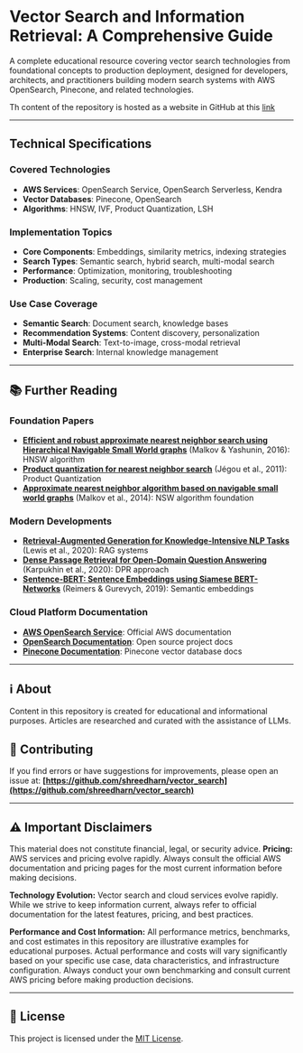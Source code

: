 # Vector Search and Information Retrieval: A Comprehensive Guide  

A complete educational resource covering vector search technologies from foundational concepts to production deployment, designed for developers, architects, and practitioners building modern search systems with AWS OpenSearch, Pinecone, and related technologies.

Th content of the repository is hosted as a website in GitHub at this [link](https://shreedharn.github.io/vector_search/)

---

## Technical Specifications  

### Covered Technologies

- **AWS Services**: OpenSearch Service, OpenSearch Serverless, Kendra
- **Vector Databases**: Pinecone, OpenSearch
- **Algorithms**: HNSW, IVF, Product Quantization, LSH

### Implementation Topics

- **Core Components**: Embeddings, similarity metrics, indexing strategies
- **Search Types**: Semantic search, hybrid search, multi-modal search
- **Performance**: Optimization, monitoring, troubleshooting
- **Production**: Scaling, security, cost management

### Use Case Coverage

- **Semantic Search**: Document search, knowledge bases
- **Recommendation Systems**: Content discovery, personalization
- **Multi-Modal Search**: Text-to-image, cross-modal retrieval
- **Enterprise Search**: Internal knowledge management


---

## 📚 Further Reading  

### Foundation Papers

- **[Efficient and robust approximate nearest neighbor search using Hierarchical Navigable Small World graphs](https://arxiv.org/abs/1603.09320)** (Malkov & Yashunin, 2016): HNSW algorithm
- **[Product quantization for nearest neighbor search](https://hal.inria.fr/inria-00514462v2/document)** (Jégou et al., 2011): Product Quantization
- **[Approximate nearest neighbor algorithm based on navigable small world graphs](https://www.sciencedirect.com/science/article/pii/S0020025513009129)** (Malkov et al., 2014): NSW algorithm foundation

### Modern Developments

- **[Retrieval-Augmented Generation for Knowledge-Intensive NLP Tasks](https://arxiv.org/abs/2005.11401)** (Lewis et al., 2020): RAG systems
- **[Dense Passage Retrieval for Open-Domain Question Answering](https://arxiv.org/abs/2004.04906)** (Karpukhin et al., 2020): DPR approach
- **[Sentence-BERT: Sentence Embeddings using Siamese BERT-Networks](https://arxiv.org/abs/1908.10084)** (Reimers & Gurevych, 2019): Semantic embeddings

### Cloud Platform Documentation

- **[AWS OpenSearch Service](https://docs.aws.amazon.com/opensearch-service/)**: Official AWS documentation
- **[OpenSearch Documentation](https://opensearch.org/docs/latest/)**: Open source project docs
- **[Pinecone Documentation](https://docs.pinecone.io/)**: Pinecone vector database docs

---

## ℹ️ About

Content in this repository is created for educational and informational purposes. Articles are researched and curated with the assistance of LLMs.

## 🤝 Contributing

If you find errors or have suggestions for improvements, please open an issue at:
**[https://github.com/shreedharn/vector_search](https://github.com/shreedharn/vector_search)**

---

## ⚠️ Important Disclaimers  

This material does not constitute financial, legal, or security advice. 
**Pricing:** 
AWS services and pricing evolve rapidly. Always consult the official AWS documentation and pricing pages for the most current information before making decisions.

**Technology Evolution:**
Vector search and cloud services evolve rapidly. While we strive to keep information current, always refer to official documentation for the latest features, pricing, and best practices.

**Performance and Cost Information:** 
All performance metrics, benchmarks, and cost estimates in this repository are illustrative examples for educational purposes. Actual performance and costs will vary significantly based on your specific use case, data characteristics, and infrastructure configuration. Always conduct your own benchmarking and consult current AWS pricing before making production decisions.


---

## 📄 License
This project is licensed under the [MIT License](./LICENSE.md).

